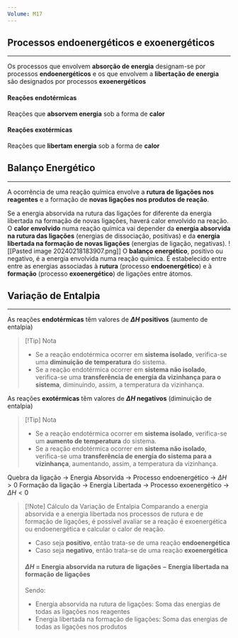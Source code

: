 ```yaml
---
Volume: M17
---
```

## Processos endoenergéticos e exoenergéticos
---
Os processos que envolvem **absorção de energia** designam-se por processos **endoenergéticos** e os que envolvem a **libertação de energia** são designados por processos **exoenergéticos**
#### Reações endotérmicas
Reações que **absorvem energia** sob a forma de **calor**
#### Reações exotérmicas
Reações que **libertam energia** sob a forma de **calor**

## Balanço Energético
---
A ocorrência de uma reação química envolve a **rutura de ligações nos reagentes** e a formação de **novas ligações nos produtos de reação**.

Se a energia absorvida na rutura das ligações for diferente da energia libertada na formação de novas ligações, haverá calor envolvido na reação.
O **calor envolvido** numa reação química vai depender da **energia absorvida na rutura das ligações** (energias de dissociação, positivas) e da **energia libertada na formação de novas ligações** (energias de ligação, negativas).
![[Pasted image 20240218183907.png]]
O **balanço energético**, positivo ou negativo, é a energia envolvida numa reação química.
É estabelecido entre entre as energias associadas à **rutura** (processo **endoenergético**) e à **formação** (processo **exoenergético**) de ligações entre átomos.

## Variação de Entalpia
---
As reações **endotérmicas** têm valores de **$\Delta H$ positivos** (aumento de entalpia)
>[!Tip] Nota
>- Se a reação endotérmica ocorrer em **sistema isolado**, verifica-se uma **diminuição de temperatura** do sistema.
>- Se a reação endotérmica ocorrer em **sistema não isolado**, verifica-se uma **transferência de energia da vizinhança para o sistema**, diminuindo, assim, a temperatura da vizinhança.

As reações **exotérmicas** têm valores de **$\Delta H$ negativos** (diminuição de entalpia)
>[!Tip] Nota
>- Se a reação endotérmica ocorrer em **sistema isolado**, verifica-se um **aumento de temperatura** do sistema.
>- Se a reação endotérmica ocorrer em **sistema não isolado**, verifica-se uma **transferência de energia do sistema para a vizinhança**, aumentando, assim, a temperatura da vizinhança.

Quebra da ligação -> Energia Absorvida -> Processo endoenergético $\longrightarrow$ $\Delta H > 0$
Formação da ligação -> Energia Libertada -> Processo exoenergético $\longrightarrow$ $\Delta H < 0$

>[!Note] Cálculo da Variação de Entalpia
>Comparando a energia absorvida e a energia libertada nos processos de rutura e de formação de ligações, é possível avaliar se a reação é exoenergética ou endoenergética e calcular o calor de reação.
>- Caso seja **positivo**, então trata-se de uma reação **endoenergética**
>- Caso seja **negativo**, então trata-se de uma reação **exoenergética**
>
>#### $\Delta H$ = Energia absorvida na rutura de ligações $-$ Energia libertada na formação de ligações
>
>Sendo:
>- Energia absorvida na rutura de ligações: Soma das energias de todas as ligações nos reagentes
>- Energia libertada na formação de ligações: Soma das energias de todas as ligações nos produtos
